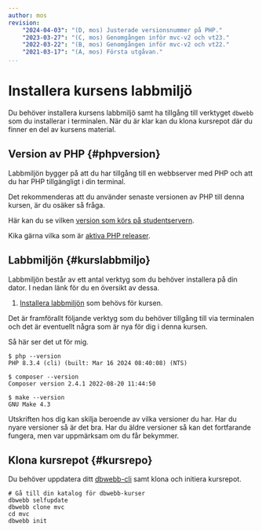 ```yaml
---
author: mos
revision:
    "2024-04-03": "(D, mos) Justerade versionsnummer på PHP."
    "2023-03-27": "(C, mos) Genomgången inför mvc-v2 och vt23."
    "2022-03-22": "(B, mos) Genomgången inför mvc-v2 och vt22."
    "2021-03-17": "(A, mos) Första utgåvan."
...
```

Installera kursens labbmiljö
==================================

Du behöver installera kursens labbmiljö samt ha tillgång till verktyget `dbwebb` som du installerar i terminalen. När du är klar kan du klona kursrepot där du finner en del av kursens material.



Version av PHP {#phpversion}
----------------------------------

Labbmiljön bygger på att du har tillgång till en webbserver med PHP och att du har PHP tillgängligt i din terminal.

Det rekommenderas att du använder senaste versionen av PHP till denna kursen, är du osäker så fråga.

Här kan du se vilken [version som körs på studentservern](http://www.student.bth.se/~mosstud/test/info.php).

Kika gärna vilka som är [aktiva PHP releaser](https://www.php.net/supported-versions.php).



Labbmiljön {#kurslabbmiljo}
----------------------------------

Labbmiljön består av ett antal verktyg som du behöver installera på din dator. I nedan länk för du en översikt av dessa.

1. [Installera labbmiljön](./../labbmiljo) som behövs för kursen.

Det är framförallt följande verktyg som du behöver tillgång till via terminalen och det är eventuellt några som är nya för dig i denna kursen.

Så här ser det ut för mig.

```
$ php --version
PHP 8.3.4 (cli) (built: Mar 16 2024 08:40:08) (NTS)

$ composer --version
Composer version 2.4.1 2022-08-20 11:44:50

$ make --version
GNU Make 4.3
```

Utskriften hos dig kan skilja beroende av vilka versioner du har. Har du nyare versioner så är det bra. Har du äldre versioner så kan det fortfarande fungera, men var uppmärksam om du får bekymmer.



Klona kursrepot {#kursrepo}
----------------------------------

Du behöver uppdatera ditt [dbwebb-cli](dbwebb-cli) samt klona och initiera kursrepot.

```text
# Gå till din katalog för dbwebb-kurser
dbwebb selfupdate
dbwebb clone mvc
cd mvc
dbwebb init
```
